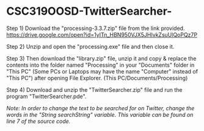 # CSC319OOSD-TwitterSearcher-


Step 1) Download the "processing-3.3.7.zip" file  from the link provided.
https://drive.google.com/open?id=1yITn_HBN950VJX5JHIvkZsuUlQoPQz7P

Step 2) Unzip and open the "processing.exe" file and then close it.

Step 3) Then download the "library.zip" file, unzip it and copy & replace the contents into the folder named "Processing" in your "Documents" folder in "This PC" (Some PCs or Laptops may have the name "Computer" instead of "This PC") after opening File Explorer. (This PC/Documents/Processing)

Step 4) Download and unzip the "TwitterSearcher.zip" file and run the program "TwitterSearcher.pde".


*Note: In order to change the text to be searched for on Twitter, change the words in the "String searchString" variable. This variable can be found on line 7 of the source code.*

